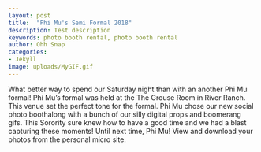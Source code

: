 ```yaml
---
layout: post
title:  "Phi Mu's Semi Formal 2018"
description: Test description
keywords: photo booth rental, photo booth rental
author: Ohh Snap
categories:  
- Jekyll
image: uploads/MyGIF.gif
---
```

What better way to spend our Saturday night than with an another Phi Mu formal! Phi Mu’s formal was held at the The Grouse Room in River Ranch. This venue set the perfect tone for the formal. Phi Mu chose our new social photo boothalong with a bunch of our silly digital props and boomerang gifs. This Sorority sure knew how to have a good time and we had a blast capturing these moments! Until next time, Phi Mu! View and download your photos from the personal micro site. 


